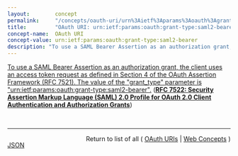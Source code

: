 ```yaml
---
layout:        concept
permalink:     "/concepts/oauth-uri/urn%3Aietf%3Aparams%3Aoauth%3Agrant-type%3Asaml2-bearer"
title:         "OAuth URI: urn:ietf:params:oauth:grant-type:saml2-bearer"
concept-name:  OAuth URI
concept-value: urn:ietf:params:oauth:grant-type:saml2-bearer
description: "To use a SAML Bearer Assertion as an authorization grant, the client uses an access token request as defined in Section 4 of the OAuth Assertion Framework (RFC 7521). The value of the \"grant_type\" parameter is \"urn:ietf:params:oauth:grant-type:saml2-bearer\"."
---
```


[To use a SAML Bearer Assertion as an authorization grant, the client uses an access token request as defined in Section 4 of the OAuth Assertion Framework (RFC 7521). The value of the "grant_type" parameter is "urn:ietf:params:oauth:grant-type:saml2-bearer".](http://tools.ietf.org/html/rfc7522#section-2.1 "Read documentation for OAuth URI &#34;urn:ietf:params:oauth:grant-type:saml2-bearer&#34;") (**[RFC 7522: Security Assertion Markup Language (SAML) 2.0 Profile for OAuth 2.0 Client Authentication and Authorization Grants](/specs/IETF/RFC/7522 "This specification defines the use of a Security Assertion Markup Language (SAML) 2.0 Bearer Assertion as a means for requesting an OAuth 2.0 access token as well as for client authentication.")**)

<br/>
<hr/>

<p style="float : left"><a href="./urn:ietf:params:oauth:grant-type:saml2-bearer.json" title="JSON representing this particular Web Concept value">JSON</a></p>
<p style="text-align: right">Return to list of all ( <a href="../oauth-uri/">OAuth URIs</a> | <a href="../">Web Concepts</a> )</p>
